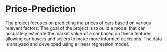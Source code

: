 # Price-Prediction
The project focuses on predicting the prices of cars based on various relevant factors. The goal of the project is to build a model that can accurately estimate the market value of a car based on these features, allowing car buyers and sellers to make more informed decisions. The data is analyzed and developed using a linear regression model.
